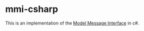 mmi-csharp
==========

This is an implementation of the [Model Message Interface](https://publicwiki.deltares.nl/display/OET/ModelMessageInterface) in c#. 




